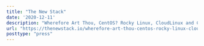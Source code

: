 ```yaml
---
title: "The New Stack"
date: '2020-12-11'
description: "Wherefore Art Thou, CentOS? Rocky Linux, CloudLinux and CentOS Stream"
url: "https://thenewstack.io/wherefore-art-thou-centos-rocky-linux-cloudlinux-and-centos-stream/"
posttype: "press"
---
```

